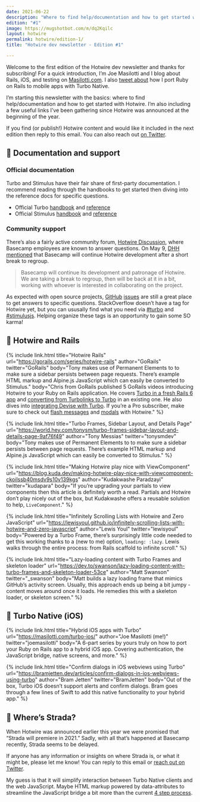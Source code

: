 ```yaml
---
date: 2021-06-22
description: "Where to find help/documentation and how to get started with Hotwire: Turbo (Native), Stimulus, and Strada. Also, some exciting links I've collected since launch."
edition: "#1"
image: https://mugshotbot.com/m/dq2Kqilc
layout: hotwire
permalink: hotwire/edition-1/
title: "Hotwire dev newsletter - Edition #1"

---
```


Welcome to the first edition of the Hotwire dev newsletter and thanks for subscribing! For a quick introduction, I’m Joe Masilotti and I blog about Rails, iOS, and testing on [Masilotti.com](https://masilotti.com/). I also [tweet about](https://twitter.com/joemasilotti) how I port Ruby on Rails to mobile apps with Turbo Native.

I’m starting this newsletter with the basics: where to find help/documentation and how to get started with Hotwire. I’m also including a few useful links I’ve been gathering since Hotwire was announced at the beginning of the year.

If you find (or publish!) Hotwire content and would like it included in the next edition then reply to this email. You can also reach out [on Twitter](https://twitter.com/joemasilotti).

## 📄 Documentation and support

### Official documentation

Turbo and Stimulus have their fair share of first-party documentation. I recommend reading through the handbooks to get started then diving into the reference docs for specific questions.

* Official Turbo [handbook](https://turbo.hotwired.dev/handbook/introduction) and [reference](https://turbo.hotwired.dev/reference/drive)
* Official Stimulus [handbook](https://stimulus.hotwired.dev/handbook/introduction) and [reference](https://stimulus.hotwired.dev/reference/controllers)

### Community support

There’s also a fairly active community forum, [Hotwire Discussion](https://discuss.hotwired.dev/), where Basecamp employees are known to answer questions. On May 9, [DHH mentioned](https://discuss.hotwired.dev/t/basecamp-plans-with-hotwire/2781/6) that Basecamp will continue Hotwire development after a short break to regroup.

> Basecamp will continue its development and patronage of Hotwire. We are taking a break to regroup, then will be back at it in a bit, working with whoever is interested in collaborating on the project.

As expected with open source projects, [GitHub](https://github.com/hotwired/turbo/issues) [issues](https://github.com/hotwired/stimulus/issues) are still a great place to get answers to specific questions. StackOverflow doesn’t have a tag for Hotwire yet, but you can ususally find what you need via [#turbo](https://stackoverflow.com/questions/tagged/turbo) and [#stimulusjs](https://stackoverflow.com/questions/tagged/stimulusjs). Helping organize these tags is an opportunity to gain some SO karma!

## 💎 Hotwire and Rails

{% include link.html 
  title="Hotwire Rails"
  url="https://gorails.com/series/hotwire-rails"
  author="GoRails"
  twitter="GoRails"
  body="Tony makes use of Permanent Elements to to make sure a sidebar persists between page requests. There’s example HTML markup and Alpine.js JavaScript which can easily be converted to Stimulus."
  body="Chris from GoRails published 5 GoRails videos introducing Hotwire to your Ruby on Rails application. He covers [Turbo in a fresh Rails 6 app](https://gorails.com/episodes/hotwire-rails) and [converting from Turbolinks to Turbo](https://gorails.com/episodes/upgrade-from-turbolinks-to-hotwire-and-turbo) in an existing one. He also dives into [integrating Devise with Turbo](https://gorails.com/episodes/devise-hotwire-turbo). If you’re a Pro subscriber, make sure to check out [flash messages](https://gorails.com/episodes/hotwire-flash-messages) and [modals](https://gorails.com/episodes/hotwire-modal-forms) with Hotwire."
%}

{% include link.html 
  title="Turbo Frames, Sidebar Layout, and Details Page"
  url="https://world.hey.com/tonysm/turbo-frames-sidebar-layout-and-details-page-9af76f49"
  author="Tony Messias"
  twitter="tonysmdev"
  body="Tony makes use of Permanent Elements to to make sure a sidebar persists between page requests. There’s example HTML markup and Alpine.js JavaScript which can easily be converted to Stimulus."
%}

{% include link.html
  title="Making Hotwire play nice with ViewComponent"
  url="https://blog.kuda.dev/making-hotwire-play-nice-with-viewcomponent-ckoilssb40msdv9s10v139kgs"
  author="Kudakwashe Paradzayi"
  twitter="kudapara"
  body="If you’re upgrading your partials to view components then this article is definitely worth a read. Partials and Hotwire don’t play nicely out of the box, but Kudakwashe offers a reusable solution to help, `LiveComponent`."
%}

{% include link.html
  title="Infinitely Scrolling Lists with Hotwire and Zero JavaScript"
  url="https://lewisyoul.github.io/infinitely-scrolling-lists-with-hotwire-and-zero-javascript"
  author="Lewis Youl"
  twitter="lewisyoul"
  body="Powered by a Turbo Frame, there’s surprisingly little code needed to get this working thanks to a (new to me) option, `loading: :lazy`. Lewis walks through the entire process: from Rails scaffold to infinite scroll."
%}

{% include link.html
  title="Lazy-loading content with Turbo Frames and skeleton loader"
  url="https://dev.to/swanson/lazy-loading-content-with-turbo-frames-and-skeleton-loader-53ce"
  author="Matt Swanson"
  twitter="_swanson"
  body="Matt builds a lazy loading frame that mimics GitHub’s activity screen. Usually, this approach ends up being a bit jumpy - content moves around once it loads. He remedies this with a skeleton loader, or skeleton screen."
%}

## 📱 Turbo Native (iOS)

{% include link.html
  title="Hybrid iOS apps with Turbo"
  url="https://masilotti.com/turbo-ios/"
  author="Joe Masilotti (me!)"
  twitter="joemasilotti"
  body="A 6-part series by yours truly on how to port your Ruby on Rails app to a hybrid iOS app. Covering authentication, the JavaScript bridge, native screens, and more."
%}

{% include link.html
  title="Confirm dialogs in iOS webviews using Turbo"
  url="https://bramjetten.dev/articles/confirm-dialogs-in-ios-webviews-using-turbo"
  author="Bram Jetten"
  twitter="BramJetten"
  body="Out of the box, Turbo iOS doesn’t support alerts and confirm dialogs. Bram goes through a few lines of Swift to add this native functionality to your hybrid app."
%}

## 🤷 Where’s Strada?

When Hotwire was announced earlier this year we were promised that “Strada will premiere in 2021.” Sadly, with all that’s happened at Basecamp recently, Strada seems to be delayed.

If anyone has any information or insights on where Strada is, or what it might be, please let me know! You can reply to this email or [reach out on Twitter](https://twitter.com/joemasilotti).

My guess is that it will simplify interaction between Turbo Native clients and the web JavaScript. Maybe HTML markup powered by data-attributes to streamline the JavaScript bridge a bit more than the current [4 step process](https://masilotti.com/turbo-ios/the-javascript-bridge/).
